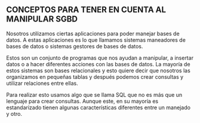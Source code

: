 ## CONCEPTOS PARA TENER EN CUENTA AL MANIPULAR SGBD

Nosotros utilizamos ciertas aplicaciones para poder manejar bases de datos. A estas aplicaciones es lo que llamamos sistemas maneadores de bases de datos o sistemas gestores de bases de datos.

Estos son un conjunto de programas que nos ayudan a manipular, a insertar datos o a hacer diferentes acciones con las bases de datos.
La mayoría de estos sistemas son bases relacionales y esto quiere decir que nosotros las organizamos en pequeñas tablas y después podemos crear consultas y utilizar relaciones entre ellas.

Para realizar esto usamos algo que se llama SQL que no es más que un lenguaje para crear consultas. Aunque este, en su mayoría es estandarizado tienen algunas características diferentes entre un manejado y otro.